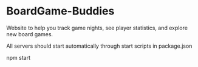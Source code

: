 # BoardGame-Buddies
Website to help you track game nights, see player statistics, and explore new board games. 

All servers should start automatically through start scripts in package.json

npm start
